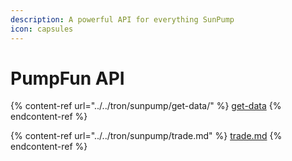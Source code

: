 ```yaml
---
description: A powerful API for everything SunPump
icon: capsules
---
```


# PumpFun API

{% content-ref url="../../tron/sunpump/get-data/" %}
[get-data](../../tron/sunpump/get-data/)
{% endcontent-ref %}

{% content-ref url="../../tron/sunpump/trade.md" %}
[trade.md](../../tron/sunpump/trade.md)
{% endcontent-ref %}

